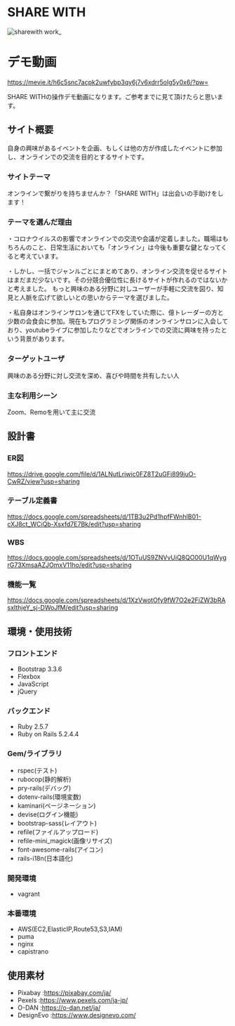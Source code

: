 # SHARE WITH
![sharewith work_ ](https://user-images.githubusercontent.com/67767613/99877016-7bb53600-2c3e-11eb-8fb9-f80193c46551.png)

# デモ動画
https://mevie.it/h6c5snc7acpk2uwfybp3qy6j7v6xdrr5olg5y0x6/?pw=

SHARE WITHの操作デモ動画になります。ご参考までに見て頂けたらと思います。

## サイト概要
自身の興味があるイベントを企画、もしくは他の方が作成したイベントに参加し、オンラインでの交流を目的とするサイトです。

### サイトテーマ
オンラインで繋がりを持ちませんか？「SHARE WITH」は出会いの手助けをします！

### テーマを選んだ理由
・コロナウイルスの影響でオンラインでの交流や会議が定着しました。職場はもちろんのこと、日常生活においても「オンライン」は今後も重要な鍵となってくると考えています。

・しかし、一括でジャンルごとにまとめてあり、オンライン交流を促せるサイトはまだまだ少ないです。その分競合優位性に長けるサイトが作れるのではないかと考えました。
もっと興味のある分野に対しユーザーが手軽に交流を図り、知見と人脈を広げて欲しいとの思いからテーマを選びました。

・私自身はオンラインサロンを通じてFXをしていた際に、億トレーダーの方と少数の会食会に参加。現在もプログラミング関係のオンラインサロンに入会しており、youtubeライブに参加したりなどでオンラインでの交流に興味を持ったという背景があります。

### ターゲットユーザ
興味のある分野に対し交流を深め、喜びや時間を共有したい人

### 主な利用シーン
Zoom、Remoを用いて主に交流

## 設計書
### ER図　

https://drive.google.com/file/d/1ALNutLriwic0FZ8T2uGFi899juO-CwRZ/view?usp=sharing

### テーブル定義書　

https://docs.google.com/spreadsheets/d/1TB3u2Pd1hpfFWnhIB01-cXJ8ct_WCiQb-Xsxfd7E7Bk/edit?usp=sharing

### WBS

https://docs.google.com/spreadsheets/d/1OTuUS9ZNVvUiQ8QO00U1qWygrG73XmsaAZJOmxV11ho/edit?usp=sharing

### 機能一覧
https://docs.google.com/spreadsheets/d/1XzVwotOfy9fW7O2e2FiZW3bRAsxIthjeY_sj-DWoJfM/edit?usp=sharing

## 環境・使用技術
### フロントエンド
- Bootstrap 3.3.6
- Flexbox
- JavaScript
- jQuery

### バックエンド
- Ruby 2.5.7
- Ruby on Rails 5.2.4.4

### Gem/ライブラリ
- rspec(テスト)
- rubocop(静的解析)
- pry-rails(デバッグ)
- dotenv-rails(環境変数)
- kaminari(ページネーション)
- devise(ログイン機能)
- bootstrap-sass(レイアウト)
- refile(ファイルアップロード)
- refile-mini_magick(画像リサイズ)
- font-awesome-rails(アイコン)
- rails-i18n(日本語化)

### 開発環境
- vagrant

### 本番環境
- AWS(EC2,ElasticIP,Route53,S3,IAM)
- puma
- nginx
- capistrano

## 使用素材
- Pixabay :https://pixabay.com/ja/
- Pexels :https://www.pexels.com/ja-jp/
- O-DAN :https://o-dan.net/ja/
- DesignEvo :https://www.designevo.com/
